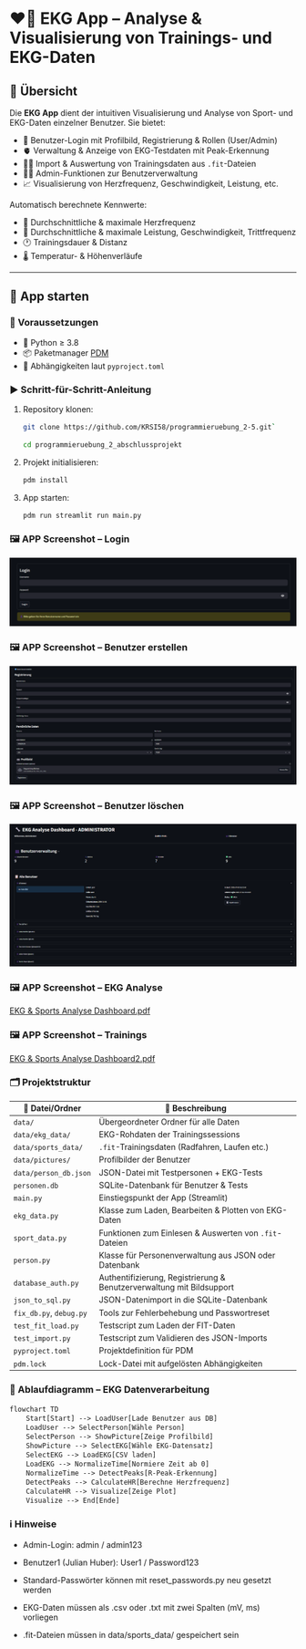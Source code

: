 # ❤️‍🔥 EKG App – Analyse & Visualisierung von Trainings- und EKG-Daten

## 🧾 Übersicht

Die **EKG App** dient der intuitiven Visualisierung und Analyse von Sport- und EKG-Daten einzelner Benutzer. Sie bietet:

- 🔐 Benutzer-Login mit Profilbild, Registrierung & Rollen (User/Admin)  
- 🫀 Verwaltung & Anzeige von EKG-Testdaten mit Peak-Erkennung  
- 🏃‍♂️ Import & Auswertung von Trainingsdaten aus `.fit`-Dateien  
- 👩‍⚕️ Admin-Funktionen zur Benutzerverwaltung  
- 📈 Visualisierung von Herzfrequenz, Geschwindigkeit, Leistung, etc.

Automatisch berechnete Kennwerte:

- 💓 Durchschnittliche & maximale Herzfrequenz  
- 🚴 Durchschnittliche & maximale Leistung, Geschwindigkeit, Trittfrequenz  
- 🕐 Trainingsdauer & Distanz  
- 🌡️ Temperatur- & Höhenverläufe

---

## 🚀 App starten

### 🔧 Voraussetzungen

- 🐍 Python ≥ 3.8  
- 📦 Paketmanager [PDM](https://pdm.fming.dev/)  
- 📄 Abhängigkeiten laut `pyproject.toml`

### ▶️ Schritt-für-Schritt-Anleitung

1. Repository klonen:
   ```bash
   git clone https://github.com/KRSI58/programmieruebung_2-5.git`
    ```
    ```bash
   cd programmieruebung_2_abschlussprojekt
   ```
2. Projekt initialisieren:
    ```bash
    pdm install
    ```

3. App starten:
    ```bash
    pdm run streamlit run main.py
    ```
### 🖼️ APP Screenshot – Login
![alt text](image.png)
### 🖼️ APP Screenshot – Benutzer erstellen
![alt text](image-1.png)
### 🖼️ APP Screenshot – Benutzer löschen
![alt text](image-2.png)
### 🖼️ APP Screenshot – EKG Analyse
[EKG & Sports Analyse Dashboard.pdf](https://github.com/user-attachments/files/21023445/EKG.Sports.Analyse.Dashboard.pdf)

### 🖼️ APP Screenshot – Trainings
[EKG & Sports Analyse Dashboard2.pdf](https://github.com/user-attachments/files/21023461/EKG.Sports.Analyse.Dashboard2.pdf)

### 🗂️ Projektstruktur
| 📁 Datei/Ordner         | 📝 Beschreibung                                                       |
| ----------------------- | --------------------------------------------------------------------- |
| `data/`                 | Übergeordneter Ordner für alle Daten                                  |
| `data/ekg_data/`        | EKG-Rohdaten der Trainingssessions                                    |
| `data/sports_data/`     | `.fit`-Trainingsdaten (Radfahren, Laufen etc.)                        |
| `data/pictures/`        | Profilbilder der Benutzer                                             |
| `data/person_db.json`   | JSON-Datei mit Testpersonen + EKG-Tests                               |
| `personen.db`           | SQLite-Datenbank für Benutzer & Tests                                 |
| `main.py`               | Einstiegspunkt der App (Streamlit)                                    |
| `ekg_data.py`           | Klasse zum Laden, Bearbeiten & Plotten von EKG-Daten                  |
| `sport_data.py`         | Funktionen zum Einlesen & Auswerten von `.fit`-Dateien                |
| `person.py`             | Klasse für Personenverwaltung aus JSON oder Datenbank                 |
| `database_auth.py`      | Authentifizierung, Registrierung & Benutzerverwaltung mit Bildsupport |
| `json_to_sql.py`        | JSON-Datenimport in die SQLite-Datenbank                              |
| `fix_db.py`, `debug.py` | Tools zur Fehlerbehebung und Passwortreset                            |
| `test_fit_load.py`      | Testscript zum Laden der FIT-Daten                                    |
| `test_import.py`        | Testscript zum Validieren des JSON-Imports                            |
| `pyproject.toml`        | Projektdefinition für PDM                                             |
| `pdm.lock`              | Lock-Datei mit aufgelösten Abhängigkeiten                             |

### 🔄 Ablaufdiagramm – EKG Datenverarbeitung
```mermaid
flowchart TD
    Start[Start] --> LoadUser[Lade Benutzer aus DB]
    LoadUser --> SelectPerson[Wähle Person]
    SelectPerson --> ShowPicture[Zeige Profilbild]
    ShowPicture --> SelectEKG[Wähle EKG-Datensatz]
    SelectEKG --> LoadEKG[CSV laden]
    LoadEKG --> NormalizeTime[Normiere Zeit ab 0]
    NormalizeTime --> DetectPeaks[R-Peak-Erkennung]
    DetectPeaks --> CalculateHR[Berechne Herzfrequenz]
    CalculateHR --> Visualize[Zeige Plot]
    Visualize --> End[Ende]
```


### ℹ️ Hinweise
- Admin-Login: admin / admin123
- Benutzer1 (Julian Huber): User1 / Password123

- Standard-Passwörter können mit reset_passwords.py neu gesetzt werden

- EKG-Daten müssen als .csv oder .txt mit zwei Spalten (mV, ms) vorliegen

- .fit-Dateien müssen in data/sports_data/ gespeichert sein
